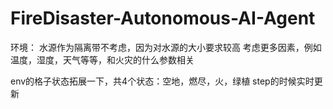 # FireDisaster-Autonomous-AI-Agent
环境：
水源作为隔离带不考虑，因为对水源的大小要求较高
考虑更多因素，例如温度，湿度，天气等等，和火灾的什么参数相关

env的格子状态拓展一下，共4个状态：空地，燃尽，火，绿植
step的时候实时更新
